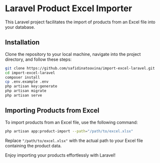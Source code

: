 # Laravel Product Excel Importer

This Laravel project facilitates the import of products from an Excel file into your database.

## Installation

Clone the repository to your local machine, navigate into the project directory, and follow these steps:

```bash
git clone https://github.com/safidinatoavina/import-excel-laravel.git
cd import-excel-laravel
composer install
cp .env.example .env
php artisan key:generate
php artisan migrate
php artisan serve
```

## Importing Products from Excel

To import products from an Excel file, use the following command:

```bash
php artisan app:product-import --path="/path/to/excel.xlsx"
```

Replace `"/path/to/excel.xlsx"` with the actual path to your Excel file containing the product data.

Enjoy importing your products effortlessly with Laravel!
